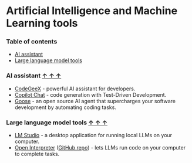 # Artificial Intelligence and Machine Learning tools

### Table of contents <a name="toc"></a>
* [AI assistant](#ai-assist)
* [Large language model tools](#llm)

### AI assistant <a name="ai-assist"></a> [&#x2191;&nbsp;&#x2191;&nbsp;&#x2191;](#toc)

* [CodeGeeX](https://codegeex.cn/) - powerful AI assistant for developers.
* [Copilot Chat](https://copilot-chat.com/) - code generation with Test-Driven Development.
* [Goose](https://block.github.io/goose/) - an open source AI agent that supercharges your software development by automating coding tasks.

### Large language model tools <a name="llm"></a> [&#x2191;&nbsp;&#x2191;&nbsp;&#x2191;](#toc)

* [LM Studio](https://lmstudio.ai/) - a desktop application for running local LLMs on your computer.
* [Open Interpreter](https://www.openinterpreter.com/) ([GitHub repo](https://github.com/OpenInterpreter/open-interpreter)) - lets LLMs run code on your computer to complete tasks.
